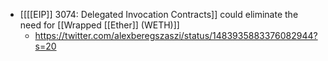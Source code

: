 - [[[[EIP]] 3074: Delegated Invocation Contracts]] could eliminate the need for [[Wrapped [[Ether]] (WETH)]]
    - https://twitter.com/alexberegszaszi/status/1483935883376082944?s=20
